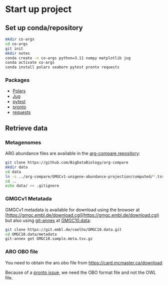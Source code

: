 # Start up project

## Set up conda/repository

```bash
mkdir co-args
cd co-args
git init 
mkdir notes
conda create -n co-args python=3.11 numpy matplotlib jug
conda activate co-args
conda install polars seaborn pytest pronto requests
```

### Packages

- [Polars](https://pola.rs/)
- [Jug](https://jug.rtfd.io/)
- [pytest](https://pytest.org/)
- [pronto](https://pronto.readthedocs.io/)
- [requests](https://requests.readthedocs.io/)

## Retrieve data

### Metagenomes

ARG abundance files are available in the [arg-compare repository](https://github.com/BigDataBiology/arg-compare):

```bash
git clone https://github.com/BigDataBiology/arg-compare
mkdir data
cd data
ln -s ../arg-compare/GMGCv1-unigene-abundance-projection/computed/*.tsv.xz .
cd ..
echo data/ >> .gitignore
```

### GMGCv1 Metatada

GMGCv1 metadata is available for download using the browser at
[https://gmgc.embl.de/download.cgi](https://gmgc.embl.de/download.cgi) but also
using [git-annex](https://git-annex.branchable.com/) at
[GMGC10.data](https://git.embl.de/coelho/GMGC10.data):

```bash
git clone https://git.embl.de/coelho/GMGC10.data.git
cd GMGC10.data/metadata
git-annex get GMGC10.sample.meta.tsv.gz
```

### ARO OBO file

You need to obtain the aro.obo file from https://card.mcmaster.ca/download

Because of a [pronto issue](https://github.com/althonos/pronto/issues/140), we need the OBO format file and not the OWL file.
